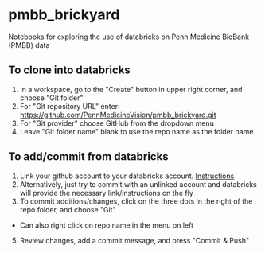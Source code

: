 # pmbb_brickyard
Notebooks for exploring the use of databricks on Penn Medicine BioBank (PMBB) data

## To clone into databricks
1. In a workspace, go to the "Create" button in upper right corner, and choose "Git folder"
2. For "Git repository URL" enter: https://github.com/PennMedicineVision/pmbb_brickyard.git
3. For "Git provider" choose GitHub from the dropdown menu
4. Leave "Git folder name" blank to use the repo name as the folder name

## To add/commit from databricks
1. Link your github account to your databricks account. [Instructions](https://docs.databricks.com/en/repos/get-access-tokens-from-git-provider.html)
2. Alternatively, just try to commit with an unlinked account and databricks will provide the necessary link/instructions on the fly
3. To commit additions/changes, click on the three dots in the right of the repo folder, and choose "Git"
  * Can also right click on repo name in the menu on left
5. Review changes, add a commit message, and press "Commit & Push"
